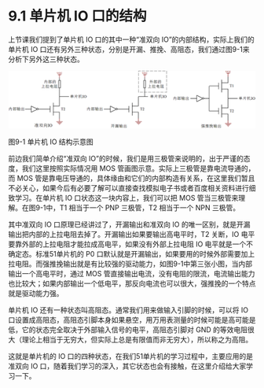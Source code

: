 # 9.1 单片机 IO 口的结构

上节课我们提到了单片机 IO 口的其中一种“准双向 IO”的内部结构，实际上我们的单片机 IO 口还有另外三种状态，分别是开漏、推挽、高阻态，我们通过图9-1来分析下另外这三种状态。 

![](images/24.png)

图9-1 单片机 IO 结构示意图

前边我们简单介绍“准双向 IO”的时候，我们是用三极管来说明的，出于严谨的态度，我们这里按照实际情况用 MOS 管画图示意。实际上三极管是靠电流导通的，而 MOS 管是靠电压导通的，具体缘由和它们的内部构造有关系，在这里我们暂且不必关心，如果今后有必要了解可以直接查找模拟电子书或者百度相关资料进行细致学习。在单片机 IO 口状态这一块内容上，我们可以把 MOS 管当三极管来理解。在图9-1中，T1 相当于一个 PNP 三极管，T2 相当于一个 NPN 三极管。

其中准双向 IO 口原理已经讲过了，开漏输出和准双向 IO 的唯一区别，就是开漏输出把内部的上拉电阻去掉了。开漏输出如果要输出高电平时，T2 关断，IO 电平要靠外部的上拉电阻才能拉成高电平，如果没有外部上拉电阻 IO 电平就是一个不确定态。标准51单片机的 P0 口默认就是开漏输出，如果要用的时候外部需要加上拉电阻。而强推挽输出就是有比较强的驱动能力，如图9-1中第三张小图，当内部输出一个高电平时，通过 MOS 管直接输出电流，没有电阻的限流，电流输出能力也比较大；如果内部输出一个低电平，那反向电流也可以很大，强推挽的一个特点就是驱动能力强。

单片机 IO 还有一种状态叫高阻态。通常我们用来做输入引脚的时候，可以将 IO 口设置成高阻态，高阻态引脚本身如果悬空，用万用表测量的时候可能是高可能是低，它的状态完全取决于外部输入信号的电平，高阻态引脚对 GND 的等效电阻很大（理论上相当于无穷大，但实际上总是有限值而非无穷大），所以称之为高阻。

这就是单片机的 IO 口的四种状态，在我们51单片机的学习过程中，主要应用的是准双向 IO 口，随着我们学习的深入，其它状态也会有接触，在这里介绍给大家学习一下。 